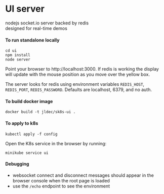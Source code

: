 # UI server
nodejs socket.io server backed by redis  
designed for real-time demos

#### To run standalone locally
```
cd ui
npm install
node server
```
Point your browser to http://localhost:3000.
If redis is working the display will update with the mouse position as you move over the yellow box.

The server looks for redis using environment variables `REDIS_HOST`, `REDIS_PORT`, `REDIS_PASSWORD`.
Defaults are localhost, 6379, and no auth.  

#### To build docker image
```
docker build -t jldec/sk8s-ui .
```

#### To apply to k8s
```
kubectl apply -f config
```

Open the K8s service in the browser by running:
```
minikube service ui
```

#### Debugging
- websocket connect and disconnect messages should appear in the browser console when the root page is loaded  
- use the `/echo` endpoint to see the environment
